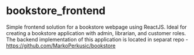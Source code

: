 # bookstore_frontend
Simple frontend solution for a bookstore webpage using ReactJS. Ideal for creating a bookstore application with admin, librarian, and customer roles.
The backend implementation of this application is located in separat repo - https://github.com/MarkoPerkusic/bookstore
